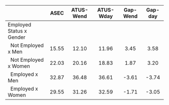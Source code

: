 
|                      |         ASEC |    ATUS-Wend |    ATUS-Wday |     Gap-Wend |      Gap-day |
| -------------------- | :----------: | :----------: | :----------: | :----------: | :----------: |
| Employed Status x Gender |              |              |              |              |              |
| &nbsp;&nbsp;Not Employed x Men |        15.55 |        12.10 |        11.96 |         3.45 |         3.58 |
| &nbsp;&nbsp;Not Employed x Women |        22.03 |        20.16 |        18.83 |         1.87 |         3.20 |
| &nbsp;&nbsp;Employed x Men |        32.87 |        36.48 |        36.61 |        -3.61 |        -3.74 |
| &nbsp;&nbsp;Employed x Women |        29.55 |        31.26 |        32.59 |        -1.71 |        -3.05 |

